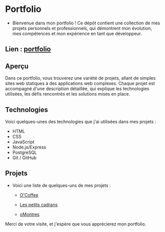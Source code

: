
# Portfolio

 - Bienvenue dans mon portfolio ! Ce dépôt contient une collection de mes projets personnels et professionnels, qui démontrent mon évolution, mes compétences et mon expérience en     tant que développeur.

## Lien :  [portfolio](https://julienpau.github.io/my_portfolio/)



## Aperçu

Dans ce portfolio, vous trouverez une variété de projets, allant de simples sites web statiques à des applications web complexes. Chaque projet est accompagné d'une description détaillée, qui explique les technologies utilisées, les défis rencontrés et les solutions mises en place.

## Technologies

Voici quelques-unes des technologies que j'ai utilisées dans mes projets :

- HTML
- CSS
- JavaScript
- Node.js/Express
-  PostgreSQL
- Git / GitHub


## Projets

- Voici une liste de quelques-uns de mes projets :

    - [O'Coffee](https://github.com/JulienPAU/Projet_formation_oCoffee) 

    - [Les petits  cadrans](https://github.com/JulienPAU/LPC) 

    - [oMontres](https://github.com/JulienPAU/Challenge-perso) 


Merci de votre visite, et j'espère que vous apprécierez mon portfolio.


